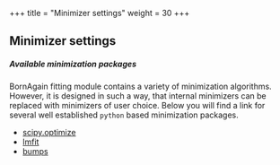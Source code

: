 +++
title = "Minimizer settings"
weight = 30
+++

## Minimizer settings


##### Available minimization packages

BornAgain fitting module contains a variety of minimization algorithms. However, it is designed in such a way, that internal minimizers
can be replaced with minimizers of user choice. Below you will find a link for several well established `python` based minimization packages.

+ [scipy.optimize](https://docs.scipy.org/doc/scipy/reference/optimize.html)
+ [lmfit](https://lmfit.github.io/lmfit-py/)
+ [bumps](https://bumps.readthedocs.io/en/latest/)


